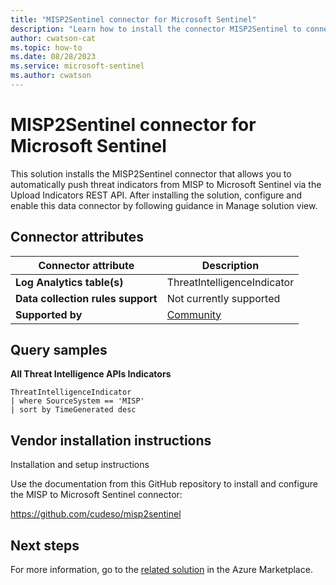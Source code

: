 ```yaml
---
title: "MISP2Sentinel connector for Microsoft Sentinel"
description: "Learn how to install the connector MISP2Sentinel to connect your data source to Microsoft Sentinel."
author: cwatson-cat
ms.topic: how-to
ms.date: 08/28/2023
ms.service: microsoft-sentinel
ms.author: cwatson
---
```


# MISP2Sentinel connector for Microsoft Sentinel

This solution installs the MISP2Sentinel connector that allows you to automatically push threat indicators from MISP to Microsoft Sentinel via the Upload Indicators REST API. After installing the solution, configure and enable this data connector by following guidance in Manage solution view.

## Connector attributes

| Connector attribute | Description |
| --- | --- |
| **Log Analytics table(s)** | ThreatIntelligenceIndicator<br/> |
| **Data collection rules support** | Not currently supported |
| **Supported by** | [Community](https://github.com/cudeso/misp2sentinel) |

## Query samples

**All Threat Intelligence APIs Indicators**
   ```kusto
ThreatIntelligenceIndicator 
   | where SourceSystem == 'MISP'
   | sort by TimeGenerated desc
   ```



## Vendor installation instructions

Installation and setup instructions

Use the documentation from this GitHub repository to install and configure the MISP to Microsoft Sentinel connector: 

https://github.com/cudeso/misp2sentinel



## Next steps

For more information, go to the [related solution](https://azuremarketplace.microsoft.com/en-us/marketplace/apps/microsoftsentinelcommunity.azure-sentinel-solution-misp2sentinel?tab=Overview) in the Azure Marketplace.
